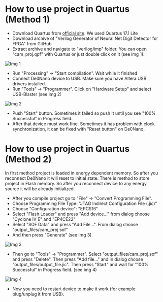 # How to use project in Quartus (Method 1)

* Download Quartus from [official site](https://www.altera.com/downloads/download-center.html). We used Quartus 17.1 Lite
* Download archive of "Verilog Generator of Neural Net Digit Detector for FPGA" from GitHub
* Extract archive and navigate to "verilog/imp" folder. You can open "cam_proj.qpf" with Quartus or just double click on it (see img 1).

![Img 1](https://github.com/ZFTurbo/Verilog-Generator-of-Neural-Net-Digit-Detector-for-FPGA/blob/master/images/QV_01.png "Img 1")

* Run "Processing" -> "Start compilation". Wait while it finished
* Connect De0Nano device to USB. Make sure you have Altera USB drivers installed.
* Run "Tools" -> "Programmer". Click on "Hardware Setup" and select USB-Blaster (see img 2)

![Img 2](https://github.com/ZFTurbo/Verilog-Generator-of-Neural-Net-Digit-Detector-for-FPGA/blob/master/images/QV_02.png "Img 2")

* Push "Start" button. Sometimes it failed so push it until you see "100% Successful" in Progress field.
* After that device must work fine. Sometimes it has problem with clock synchronization, it can be fixed with "Reset button" on De0Nano.

# How to use project in Quartus (Method 2)

In first method project is loaded in energy dependent memory. So after you reconnect De0Nano it will reset to initial state. There is method to
store project in Flash memory. So after you reconnect device to any energy source it will be already initialized.

* After you compile project go to "File" -> "Convert Programming File".
* Choose Programming File Type: "JTAG Indirect Configuration File (.jic)"
* Choose "Configuration device": "EPCS16"
* Select "Flash Loader" and press "Add device..." from dialog choose "Cyclone IV E" and "EP4CE22"
* Select "SOF Data" and press "Add File...". From dialog choose "output_files/cam_proj.sof"
* And then press "Generate" (see img 3)

![Img 3](https://github.com/ZFTurbo/Verilog-Generator-of-Neural-Net-Digit-Detector-for-FPGA/blob/master/images/QV_03.png "Img 3")

* Then go to "Tools" -> "Programmer". Select "output_files/cam_proj.sof" and press "Delete". Then press "Add file..." and
in dialog choose "output_files/output_file.jic". Then press "Start" and wait for "100% Successful" in Progress field.
(see img 4)

![Img 4](https://github.com/ZFTurbo/Verilog-Generator-of-Neural-Net-Digit-Detector-for-FPGA/blob/master/images/QV_04.png "Img 4")

* Now you need to restart device to make it work (for example plug/unplug it from USB).

